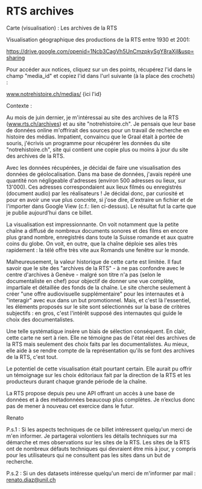 # RTS archives
Carte (visualisation) : Les archives de la RTS

Visualisation géographique des productions de la RTS entre 1930 et 2001:

https://drive.google.com/openid=1Ncb3CagVh5UnCmzpkySgY8raXjI&usp=sharing

Pour accéder aux notices, cliquez sur un des points, récupérez l'id dans le champ "media_id" et copiez l'id dans l'url suivante (à la place des crochets) :

www.notrehistoire.ch/medias/ {ici l'id}

Contexte :

Au mois de juin dernier, je m'intéressai au site des archives de la RTS (www.rts.ch/archives) et au site "notrehistoire.ch". Je pensais que leur base de données online m'offrirait des sources pour un travail de recherche en histoire des médias. Impatient, convaincu que le Graal était à portée de souris, j'écrivis un programme pour récupérer les données du site "notrehistoire.ch", site qui contient une copie plus ou moins à jour du site des archives de la RTS.

Avec les données récupérées, je décidai de faire une visualisation des données de géolocalisation. Dans ma base de données, j'avais repéré une quantité non négligeable d'adresses (environ 500 adresses ou lieux, sur 13'000). Ces adresses correspondaient aux lieux filmés ou enregistrés (document audio) par les réalisateurs ! Je décidai donc, par curiosité et pour en avoir une vue plus concrète, si j'ose dire, d'extraire un fichier et de l'importer dans Google View (c.f.: lien ci-dessus). Le résultat fut la carte que je publie aujourd’hui dans ce billet.

La visualisation est impressionnante. On voit notamment que la petite chaîne a diffusé de nombreux documents sonores et des films en encore plus grand nombre, enregistrés dans toute la Suisse romande et aux quatre coins du globe. On voit, en outre, que la chaîne déploie ses ailes très rapidement : la télé offre très vite aux Romands une fenêtre sur le monde.

Malheureusement, la valeur historique de cette carte est limitée. Il faut savoir que le site des "archives de la RTS" - à ne pas confondre avec le centre d'archives à Genève - malgré son titre n'a pas (selon le documentaliste en chef) pour objectif de donner une vue complète, impartiale et détaillée des fonds de la chaîne. Le site cherche seulement à créer "une offre audiovisuelle supplémentaire" pour les internautes et à "interagir" avec eux dans un but promotionnel. Mais, et c'est là l'essentiel, les éléments proposés sur le site sont sélectionnés sur la base de critères subjectifs : en gros, c'est l'intérêt supposé des internautes qui guide le choix des documentalistes.

Une telle systématique insère un biais de sélection conséquent. En clair, cette carte ne sert à rien. Elle ne témoigne pas de l'état réel des archives de la RTS mais seulement des choix faits par les documentalistes. Au mieux, elle aide à se rendre compte de la représentation qu'ils se font des archives de la RTS, c'est tout.

Le potentiel de cette visualisation était pourtant certain. Elle aurait pu offrir un témoignage sur les choix éditoriaux fait par la direction de la RTS et les producteurs durant chaque grande période de la chaîne.

La RTS propose depuis peu une API offrant un accès à une base de données et à des métadonnées beaucoup plus complètes. Je n’exclus donc pas de mener à nouveau cet exercice dans le futur.

Renato

P.s.1 : Si les aspects techniques de ce billet intéressent quelqu'un merci de m'en informer. Je partagerai volontiers les détails techniques sur ma démarche et mes observations sur les sites de la RTS. Les sites de la RTS ont de nombreux défauts techniques qui devraient être mis à jour, y compris pour les utilisateurs qui ne consultent pas les sites dans un but de recherche.

P.s.2 : Si un des datasets intéresse quelqu'un merci de m'informer par mail : renato.diaz@unil.ch

